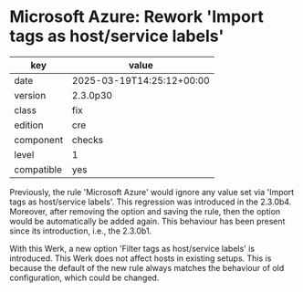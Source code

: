 [//]: # (werk v2)
# Microsoft Azure: Rework 'Import tags as host/service labels'

key        | value
---------- | ---
date       | 2025-03-19T14:25:12+00:00
version    | 2.3.0p30
class      | fix
edition    | cre
component  | checks
level      | 1
compatible | yes

Previously, the rule 'Microsoft Azure' would ignore any value set via 'Import tags as host/service labels'.
This regression was introduced in the 2.3.0b4.
Moreover, after removing the option and saving the rule, then the option would be automatically be added again.
This behaviour has been present since its introduction, i.e., the 2.3.0b1.

With this Werk, a new option 'Filter tags as host/service labels' is introduced.
This Werk does not affect hosts in existing setups.
This is because the default of the new rule always matches the behaviour of old configuration, which could be changed.
